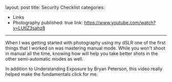 layout: post
title: Security Checklist
categories:
- Links
- Photography
published: true
link: https://www.youtube.com/watch?v=LUtlZ3sahz8
---

When I was getting started with photography using my dSLR one of the first things that I worked on was mastering manual mode. While you won't shoot in manual all the time, knowing how will help you take better shots in the other semi-automatic modes as well. 

In addition to Understanding Exposure by Bryan Peterson, this video really helped make the fundamentals click for me. 